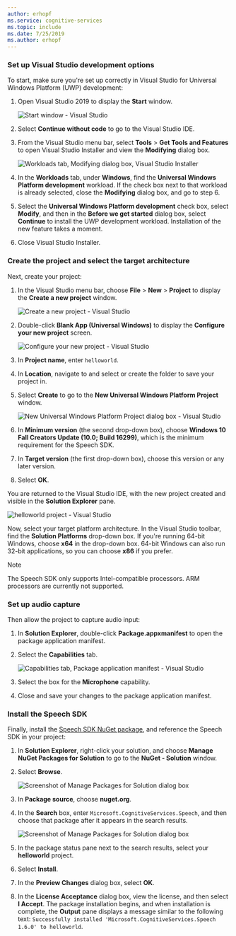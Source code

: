 ```yaml
---
author: erhopf
ms.service: cognitive-services
ms.topic: include
ms.date: 7/25/2019
ms.author: erhopf
---
```


### Set up Visual Studio development options

To start, make sure you're set up correctly in Visual Studio for Universal Windows Platform (UWP) development:

1. Open Visual Studio 2019 to display the **Start** window.

   ![Start window - Visual Studio](../articles/cognitive-services/Speech-Service/media/sdk/vs-enable-uwp-start-window.png)

1. Select **Continue without code** to go to the Visual Studio IDE.

1. From the Visual Studio menu bar, select **Tools** > **Get Tools and Features** to open Visual Studio Installer and view the **Modifying** dialog box.

   ![Workloads tab, Modifying dialog box, Visual Studio Installer](../articles/cognitive-services/Speech-Service/media/sdk/vs-enable-uwp-workload.png)

1. In the **Workloads** tab, under **Windows**, find the **Universal Windows Platform development** workload. If the check box next to that workload is already selected, close the **Modifying** dialog box, and go to step 6.

1. Select the **Universal Windows Platform development** check box, select **Modify**, and then in the **Before we get started** dialog box, select **Continue** to install the UWP development workload. Installation of the new feature takes a moment.

1. Close Visual Studio Installer.

### Create the project and select the target architecture

Next, create your project:

1. In the Visual Studio menu bar, choose **File** > **New** > **Project** to display the **Create a new project** window.

   ![Create a new project - Visual Studio](../articles/cognitive-services/Speech-Service/media/sdk/vs-enable-uwp-create-new-project.png)

1. Double-click **Blank App (Universal Windows)** to display the **Configure your new project** screen.

   ![Configure your new project - Visual Studio](../articles/cognitive-services/Speech-Service/media/sdk/vs-enable-uwp-configure-your-new-project.png)

1. In **Project name**, enter `helloworld`.

1. In **Location**, navigate to and select or create the folder to save your project in.

1. Select **Create** to go to the **New Universal Windows Platform Project** window.

   ![New Universal Windows Platform Project dialog box - Visual Studio](../articles/cognitive-services/Speech-Service/media/sdk/qs-csharp-uwp-02-new-uwp-project.png)

1. In **Minimum version** (the second drop-down box), choose **Windows 10 Fall Creators Update (10.0; Build 16299)**, which is the minimum requirement for the Speech SDK.

1. In **Target version** (the first drop-down box), choose this version or any later version.

1. Select **OK**.

You are returned to the Visual Studio IDE, with the new project created and visible in the **Solution Explorer** pane.

![helloworld project - Visual Studio](../articles/cognitive-services/Speech-Service/media/sdk/vs-enable-uwp-helloworld.png)

Now, select your target platform architecture. In the Visual Studio toolbar, find the **Solution Platforms** drop-down box. If you're running 64-bit Windows, choose **x64** in the drop-down box. 64-bit Windows can also run 32-bit applications, so you can choose **x86** if you prefer.

> [!NOTE]
> The Speech SDK only supports Intel-compatible processors. ARM processors are currently not supported.

### Set up audio capture

Then allow the project to capture audio input:

1. In **Solution Explorer**, double-click **Package.appxmanifest** to open the package application manifest.

1. Select the **Capabilities** tab.

   ![Capabilities tab, Package application manifest - Visual Studio](../articles/cognitive-services/Speech-Service/media/sdk/qs-csharp-uwp-07-capabilities.png)

1. Select the box for the **Microphone** capability.

1. Close and save your changes to the package application manifest.

### Install the Speech SDK

Finally, install the [Speech SDK NuGet package](https://aka.ms/csspeech/nuget), and reference the Speech SDK in your project:

1. In **Solution Explorer**, right-click your solution, and choose **Manage NuGet Packages for Solution** to go to the **NuGet - Solution** window.

1. Select **Browse**.

   ![Screenshot of Manage Packages for Solution dialog box](../articles/cognitive-services/Speech-Service/media/sdk/vs-enable-uwp-nuget-solution-browse.png)

1. In **Package source**, choose **nuget.org**.

1. In the **Search** box, enter `Microsoft.CognitiveServices.Speech`, and then choose that package after it appears in the search results.

   ![Screenshot of Manage Packages for Solution dialog box](../articles/cognitive-services/Speech-Service/media/sdk/qs-csharp-uwp-05-nuget-install-1.0.0.png)

1. In the package status pane next to the search results, select your **helloworld** project.

1. Select **Install**.

1. In the **Preview Changes** dialog box, select **OK**.

1. In the **License Acceptance** dialog box, view the license, and then select **I Accept**. The package installation begins, and when installation is complete, the **Output** pane displays a message similar to the following text: `Successfully installed 'Microsoft.CognitiveServices.Speech 1.6.0' to helloworld`.
